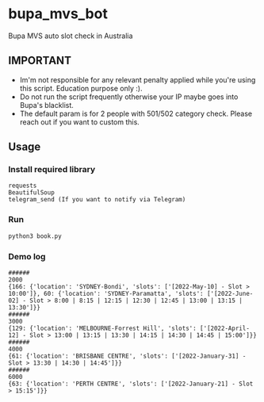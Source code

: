 # bupa_mvs_bot
Bupa MVS auto slot check in Australia

## IMPORTANT
- Im'm not responsible for any relevant penalty applied while you're using this script. Education purpose only :).
- Do not run the script frequently otherwise your IP maybe goes into Bupa's blacklist.
- The default param is for 2 people with 501/502 category check. Please reach out if you want to custom this.

## Usage

### Install required library
```
requests
BeautifulSoup
telegram_send (If you want to notify via Telegram)
```

### Run
```bash
python3 book.py
```

### Demo log
```
######
2000
{166: {'location': 'SYDNEY-Bondi', 'slots': ['[2022-May-10] - Slot > 10:00']}, 60: {'location': 'SYDNEY-Paramatta', 'slots': ['[2022-June-02] - Slot > 8:00 | 8:15 | 12:15 | 12:30 | 12:45 | 13:00 | 13:15 | 13:30']}}
######
3000
{129: {'location': 'MELBOURNE-Forrest Hill', 'slots': ['[2022-April-12] - Slot > 13:00 | 13:15 | 13:30 | 14:15 | 14:30 | 14:45 | 15:00']}}
######
4000
{61: {'location': 'BRISBANE CENTRE', 'slots': ['[2022-January-31] - Slot > 13:30 | 14:30 | 14:45']}}
######
6000
{63: {'location': 'PERTH CENTRE', 'slots': ['[2022-January-21] - Slot > 15:15']}}
```
